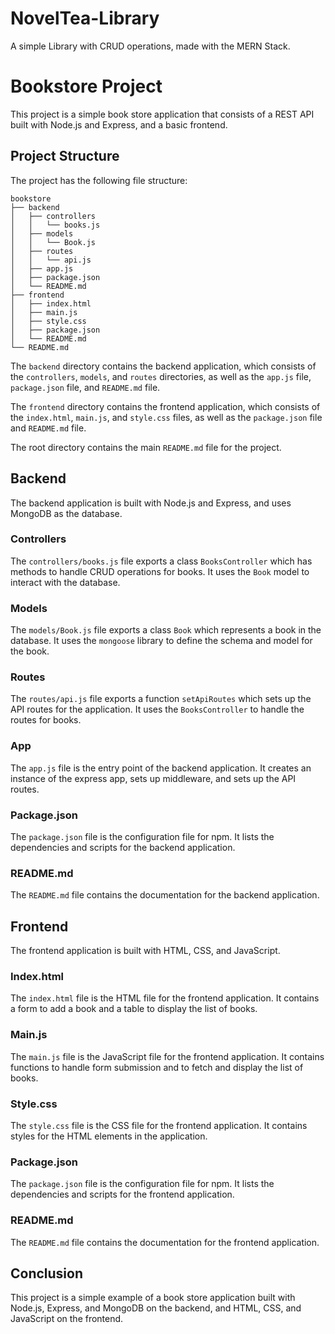 # NovelTea-Library

A simple Library with CRUD operations, made with the MERN Stack. 
# Bookstore Project

This project is a simple book store application that consists of a REST API built with Node.js and Express, and a basic frontend.

## Project Structure

The project has the following file structure:

```
bookstore
├── backend
│   ├── controllers
│   │   └── books.js
│   ├── models
│   │   └── Book.js
│   ├── routes
│   │   └── api.js
│   ├── app.js
│   ├── package.json
│   └── README.md
├── frontend
│   ├── index.html
│   ├── main.js
│   ├── style.css
│   ├── package.json
│   └── README.md
└── README.md
```

The `backend` directory contains the backend application, which consists of the `controllers`, `models`, and `routes` directories, as well as the `app.js` file, `package.json` file, and `README.md` file.

The `frontend` directory contains the frontend application, which consists of the `index.html`, `main.js`, and `style.css` files, as well as the `package.json` file and `README.md` file.

The root directory contains the main `README.md` file for the project.

## Backend

The backend application is built with Node.js and Express, and uses MongoDB as the database.

### Controllers

The `controllers/books.js` file exports a class `BooksController` which has methods to handle CRUD operations for books. It uses the `Book` model to interact with the database.

### Models

The `models/Book.js` file exports a class `Book` which represents a book in the database. It uses the `mongoose` library to define the schema and model for the book.

### Routes

The `routes/api.js` file exports a function `setApiRoutes` which sets up the API routes for the application. It uses the `BooksController` to handle the routes for books.

### App

The `app.js` file is the entry point of the backend application. It creates an instance of the express app, sets up middleware, and sets up the API routes.

### Package.json

The `package.json` file is the configuration file for npm. It lists the dependencies and scripts for the backend application.

### README.md

The `README.md` file contains the documentation for the backend application.

## Frontend

The frontend application is built with HTML, CSS, and JavaScript.

### Index.html

The `index.html` file is the HTML file for the frontend application. It contains a form to add a book and a table to display the list of books.

### Main.js

The `main.js` file is the JavaScript file for the frontend application. It contains functions to handle form submission and to fetch and display the list of books.

### Style.css

The `style.css` file is the CSS file for the frontend application. It contains styles for the HTML elements in the application.

### Package.json

The `package.json` file is the configuration file for npm. It lists the dependencies and scripts for the frontend application.

### README.md

The `README.md` file contains the documentation for the frontend application.

## Conclusion

This project is a simple example of a book store application built with Node.js, Express, and MongoDB on the backend, and HTML, CSS, and JavaScript on the frontend.
